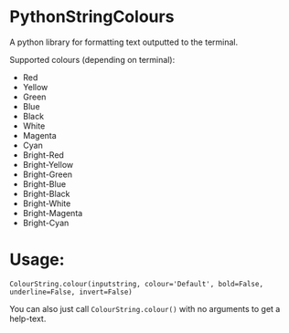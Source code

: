 # PythonStringColours
A python library for formatting text outputted to the terminal.

Supported colours (depending on terminal):
* Red
* Yellow
* Green
* Blue
* Black
* White
* Magenta
* Cyan
* Bright-Red
* Bright-Yellow
* Bright-Green
* Bright-Blue
* Bright-Black
* Bright-White
* Bright-Magenta
* Bright-Cyan

# Usage:
`ColourString.colour(inputstring, colour='Default', bold=False, underline=False, invert=False)`

You can also just call ```ColourString.colour()``` with no arguments to get a help-text.
